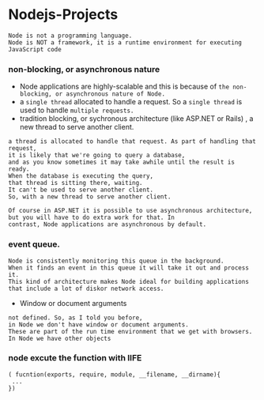 # Nodejs-Projects
```
Node is not a programming language.
Node is NOT a framework, it is a runtime environment for executing JavaScript code
```
### non-blocking, or asynchronous nature
-  Node applications are highly-scalable and this is because of ```the non-blocking, or asynchronous nature of Node.```
- a ```single thread``` allocated to handle a request. So a ```single thread``` is used to handle ```multiple requests.```
- tradition blocking, or sychronous architecture (like ASP.NET or Rails) , a new thread to serve another client.
```
a thread is allocated to handle that request. As part of handling that request, 
it is likely that we're going to query a database, 
and as you know sometimes it may take awhile until the result is ready.
When the database is executing the query, 
that thread is sitting there, waiting. 
It can't be used to serve another client.
So, with a new thread to serve another client.
```
```
Of course in ASP.NET it is possible to use asynchronous architecture, 
but you will have to do extra work for that. In
contrast, Node applications are asynchronous by default.
```

### event queue. 
```
Node is consistently monitoring this queue in the background. 
When it finds an event in this queue it will take it out and process it. 
This kind of architecture makes Node ideal for building applications 
that include a lot of diskor network access.
```
- Window or document arguments
```
not defined. So, as I told you before, 
in Node we don't have window or document arguments. 
These are part of the run time environment that we get with browsers. 
In Node we have other objects
```
### node excute the function with IIFE
```
( fucntion(exports, require, module, __filename, __dirname){
 ...
})
```
